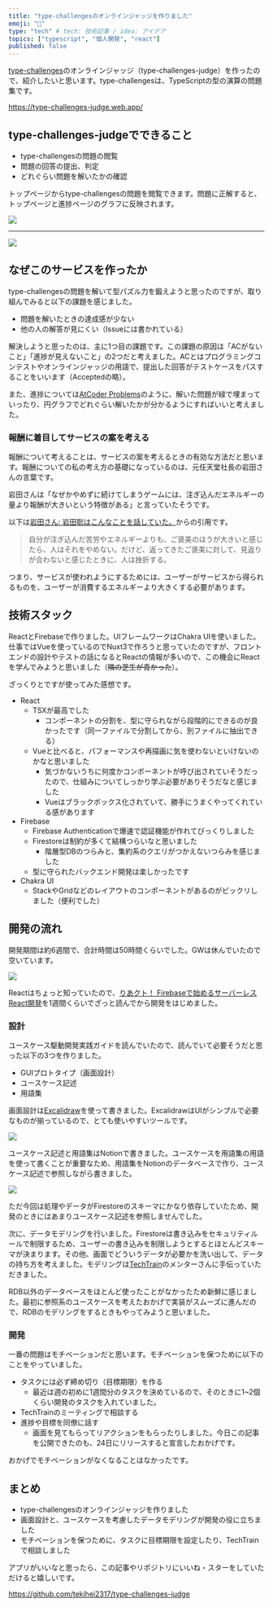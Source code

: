 ```yaml
---
title: "type-challengesのオンラインジャッジを作りました"
emoji: "🍊"
type: "tech" # tech: 技術記事 / idea: アイデア
topics: ["typescript", "個人開発", "react"]
published: false
---
```


[type-challenges](https://github.com/type-challenges/type-challenges)のオンラインジャッジ（type-challenges-judge）を作ったので、紹介したいと思います。type-challengesは、TypeScriptの型の演算の問題集です。

https://type-challenges-judge.web.app/

## type-challenges-judgeでできること

- type-challengesの問題の閲覧
- 問題の回答の提出、判定
- どれぐらい問題を解いたかの確認

トップページからtype-challengesの問題を閲覧できます。問題に正解すると、トップページと進捗ページのグラフに反映されます。

![](https://i.gyazo.com/6ebe67d5f4cd11ab0457631c5ea767a7.png)

---

![](https://i.gyazo.com/4ecc11594bb446e28f456a9c55ad35e6.png)

## なぜこのサービスを作ったか

type-challengesの問題を解いて型パズル力を鍛えようと思ったのですが、取り組んでみると以下の課題を感じました。

- 問題を解いたときの達成感が少ない
- 他の人の解答が見にくい（Issueには書かれている）

解決しようと思ったのは、主に1つ目の課題です。この課題の原因は「ACがないこと」「進捗が見えないこと」の2つだと考えました。ACとはプログラミングコンテストやオンラインジャッジの用語で、提出した回答がテストケースをパスすることをいいます（Acceptedの略）。

また、進捗については[AtCoder Problems](https://kenkoooo.com/atcoder/#/table/)のように、解いた問題が緑で埋まっていったり、円グラフでどれぐらい解いたかが分かるようにすればいいと考えました。

### 報酬に着目してサービスの案を考える

報酬について考えることは、サービスの案を考えるときの有効な方法だと思います。報酬についての私の考え方の基礎になっているのは、元任天堂社長の岩田さんの言葉です。

岩田さんは「なぜかやめずに続けてしまうゲームには、注ぎ込んだエネルギーの量より報酬が大きいという特徴がある」と言っていたそうです。

以下は[岩田さん: 岩田聡はこんなことを話していた。](https://www.amazon.co.jp/dp/B07W3TQ4RB/ref=dp-kindle-redirect?_encoding=UTF8&btkr=1)からの引用です。

> 自分が注ぎ込んだ苦労やエネルギーよりも、ご褒美のほうが大きいと感じたら、人はそれをやめない。だけど、返ってきたご褒美に対して、見返りが合わないと感じたときに、人は挫折する。

つまり、サービスが使われようにするためには、ユーザーがサービスから得られるものを、ユーザーが消費するエネルギーより大きくする必要があります。

## 技術スタック

ReactとFirebaseで作りました。UIフレームワークはChakra UIを使いました。仕事ではVueを使っているのでNuxt3で作ろうと思っていたのですが、フロントエンドの設計やテストの話になるとReactの情報が多いので、この機会にReactを学んでみようと思いました（~~隣の芝生が青かった~~）。

ざっくりとですが使ってみた感想です。

- React
  - TSXが最高でした
    - コンポーネントの分割を、型に守られながら段階的にできるのが良かったです（同一ファイルで分割してから、別ファイルに抽出できる）
  - Vueと比べると、パフォーマンスや再描画に気を使わないといけないのかなと思いました
    - 気づかないうちに何度かコンポーネントが呼び出されていそうだったので、仕組みについてしっかり学ぶ必要がありそうだなと感じました
    - Vueはブラックボックス化されていて、勝手にうまくやってくれている感があります
- Firebase
  - Firebase Authenticationで爆速で認証機能が作れてびっくりしました
  - Firestoreは制約が多くて結構つらいなと思いました
    - 階層型DBのつらみと、集約系のクエリがつかえないつらみを感じました
  - 型に守られたバックエンド開発は楽しかったです
- Chakra UI
  - StackやGridなどのレイアウトのコンポーネントがあるのがビックリしました（便利でした）

## 開発の流れ

開発期間は約6週間で、合計時間は50時間くらいでした。GWは休んでいたので空いています。

![](https://i.gyazo.com/5c106db8728b9c2529777f775eee51a8.png)

Reactはちょっと知っていたので、[りあクト！ Firebaseで始めるサーバーレスReact開発](https://booth.pm/ja/items/1572683)を1週間くらいでざっと読んでから開発をはじめました。

### 設計

ユースケース駆動開発実践ガイドを読んでいたので、読んでいて必要そうだと思った以下の3つを作りました。

- GUIプロトタイプ（画面設計）
- ユースケース記述
- 用語集

画面設計は[Excalidraw](https://excalidraw.com/)を使って書きました。ExcalidrawはUIがシンプルで必要なものが揃っているので、とても使いやすいツールです。

![](https://i.gyazo.com/77c593b6fb11fee261b46c4448f6ba1f.png)

ユースケース記述と用語集はNotionで書きました。ユースケースを用語集の用語を使って書くことが重要なため、用語集をNotionのデータベースで作り、ユースケース記述で参照しながら書きました。

![](https://i.gyazo.com/12c94d33eee86e043416dc39fe7ec16f.png)

ただ今回は処理やデータがFirestoreのスキーマにかなり依存していたため、開発のときにはあまりユースケース記述を参照しませんでした。

次に、データモデリングを行いました。Firestoreは書き込みをセキュリティルールで制限するため、ユーザーの書き込みを制限しようとするとほとんどスキーマが決まります。その他、画面でどういうデータが必要かを洗い出して、データの持ち方を考えました。モデリングは[TechTrain](https://techbowl.co.jp/techtrain/)のメンターさんに手伝っていただきました。

RDB以外のデータベースをほとんど使ったことがなかったため新鮮に感じました。最初に参照系のユースケースを考えたおかげで実装がスムーズに進んだので、RDBのモデリングをするときもやってみようと思いました。

### 開発

一番の問題はモチベーションだと思います。モチベーションを保つために以下のことをやっていました。

- タスクには必ず締め切り（目標期限）を作る
  - 最近は週の初めに1週間分のタスクを決めているので、そのときに1~2個くらい開発のタスクを入れていました。
- TechTrainのミーティングで相談する
- 進捗や目標を同僚に話す
  - 画面を見てもらってリアクションをもらったりしました。今日この記事を公開できたのも、24日にリリースすると宣言したおかげです。

おかげでモチベーションがなくなることはなかったです。

## まとめ

- type-challengesのオンラインジャッジを作りました
- 画面設計と、ユースケースを考慮したデータモデリングが開発の役に立ちました
- モチベーションを保つために、タスクに目標期限を設定したり、TechTrainで相談しました

アプリがいいなと思ったら、この記事やリポジトリにいいね・スターをしていただけると嬉しいです。

https://github.com/tekihei2317/type-challenges-judge
